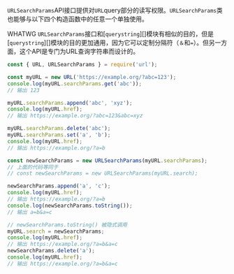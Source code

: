 <!-- YAML
新增于: v7.5.0
-->
`URLSearchParams`API接口提供对`URL`query部分的读写权限。`URLSearchParams`类也能够与以下四个构造函数中的任意一个单独使用。

WHATWG `URLSearchParams`接口和[`querystring`][]模块有相似的目的，但是[`querystring`][]模块的目的更加通用，因为它可以定制分隔符（`＆`和`=`）。但另一方面，这个API是专门为URL查询字符串而设计的。

```js
const { URL, URLSearchParams } = require('url');

const myURL = new URL('https://example.org/?abc=123');
console.log(myURL.searchParams.get('abc'));
// 输出 123

myURL.searchParams.append('abc', 'xyz');
console.log(myURL.href);
// 输出 https://example.org/?abc=123&abc=xyz

myURL.searchParams.delete('abc');
myURL.searchParams.set('a', 'b');
console.log(myURL.href);
// 输出 https://example.org/?a=b

const newSearchParams = new URLSearchParams(myURL.searchParams);
// 上面的代码等同于
// const newSearchParams = new URLSearchParams(myURL.search);

newSearchParams.append('a', 'c');
console.log(myURL.href);
// 输出 https://example.org/?a=b
console.log(newSearchParams.toString());
// 输出 a=b&a=c

// newSearchParams.toString() 被隐式调用
myURL.search = newSearchParams;
console.log(myURL.href);
// 输出 https://example.org/?a=b&a=c
newSearchParams.delete('a');
console.log(myURL.href);
// 输出 https://example.org/?a=b&a=c
```

